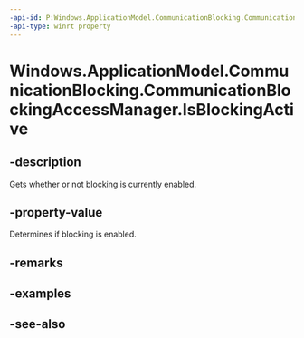 ```yaml
---
-api-id: P:Windows.ApplicationModel.CommunicationBlocking.CommunicationBlockingAccessManager.IsBlockingActive
-api-type: winrt property
---
```


<!-- Property syntax
public bool IsBlockingActive { get; }
-->

# Windows.ApplicationModel.CommunicationBlocking.CommunicationBlockingAccessManager.IsBlockingActive

## -description
Gets whether or not blocking is currently enabled.

## -property-value
Determines if blocking is enabled.

## -remarks

## -examples

## -see-also
